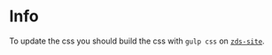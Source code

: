 # Info



To update the css you should build the css with `gulp css` on [`zds-site`](https://github.com/zestedesavoir/zds-site).